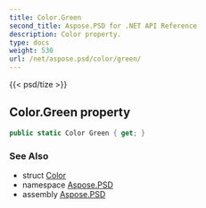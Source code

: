 ```yaml
---
title: Color.Green
second_title: Aspose.PSD for .NET API Reference
description: Color property. 
type: docs
weight: 530
url: /net/aspose.psd/color/green/
---
```

{{< psd/tize >}}
## Color.Green property

```csharp
public static Color Green { get; }
```

### See Also

* struct [Color](../)
* namespace [Aspose.PSD](../../color/)
* assembly [Aspose.PSD](../../../)


